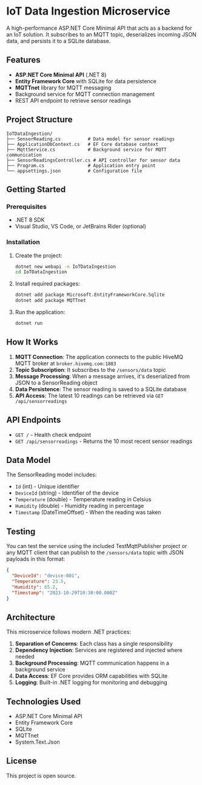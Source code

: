 # IoT Data Ingestion Microservice

A high-performance ASP.NET Core Minimal API that acts as a backend for an IoT solution. It subscribes to an MQTT topic, deserializes incoming JSON data, and persists it to a SQLite database.

## Features

- **ASP.NET Core Minimal API** (.NET 8)
- **Entity Framework Core** with SQLite for data persistence
- **MQTTnet** library for MQTT messaging
- Background service for MQTT connection management
- REST API endpoint to retrieve sensor readings

## Project Structure

```
IoTDataIngestion/
├── SensorReading.cs          # Data model for sensor readings
├── ApplicationDbContext.cs   # EF Core database context
├── MqttService.cs            # Background service for MQTT communication
├── SensorReadingsController.cs # API controller for sensor data
├── Program.cs                # Application entry point
└── appsettings.json          # Configuration file
```

## Getting Started

### Prerequisites

- .NET 8 SDK
- Visual Studio, VS Code, or JetBrains Rider (optional)

### Installation

1. Create the project:
   ```bash
   dotnet new webapi -n IoTDataIngestion
   cd IoTDataIngestion
   ```

2. Install required packages:
   ```bash
   dotnet add package Microsoft.EntityFrameworkCore.Sqlite
   dotnet add package MQTTnet
   ```

3. Run the application:
   ```bash
   dotnet run
   ```

## How It Works

1. **MQTT Connection**: The application connects to the public HiveMQ MQTT broker at `broker.hivemq.com:1883`
2. **Topic Subscription**: It subscribes to the `/sensors/data` topic
3. **Message Processing**: When a message arrives, it's deserialized from JSON to a SensorReading object
4. **Data Persistence**: The sensor reading is saved to a SQLite database
5. **API Access**: The latest 10 readings can be retrieved via `GET /api/sensorreadings`

## API Endpoints

- `GET /` - Health check endpoint
- `GET /api/sensorreadings` - Returns the 10 most recent sensor readings

## Data Model

The SensorReading model includes:
- `Id` (int) - Unique identifier
- `DeviceId` (string) - Identifier of the device
- `Temperature` (double) - Temperature reading in Celsius
- `Humidity` (double) - Humidity reading in percentage
- `Timestamp` (DateTimeOffset) - When the reading was taken

## Testing

You can test the service using the included TestMqttPublisher project or any MQTT client that can publish to the `/sensors/data` topic with JSON payloads in this format:

```json
{
  "DeviceId": "device-001",
  "Temperature": 23.5,
  "Humidity": 65.2,
  "Timestamp": "2023-10-29T10:30:00.000Z"
}
```

## Architecture

This microservice follows modern .NET practices:

1. **Separation of Concerns**: Each class has a single responsibility
2. **Dependency Injection**: Services are registered and injected where needed
3. **Background Processing**: MQTT communication happens in a background service
4. **Data Access**: EF Core provides ORM capabilities with SQLite
5. **Logging**: Built-in .NET logging for monitoring and debugging

## Technologies Used

- ASP.NET Core Minimal API
- Entity Framework Core
- SQLite
- MQTTnet
- System.Text.Json

## License

This project is open source.